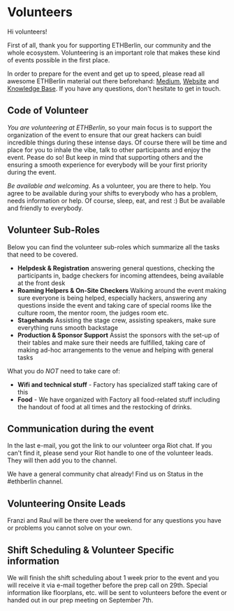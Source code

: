 # Volunteers

Hi volunteers!

First of all, thank you for supporting ETHBerlin, our community and the whole ecosystem.
Volunteering is an important role that makes these kind of events possible in the first place.

In order to prepare for the event and get up to speed, please read all awesome ETHBerlin material out there beforehand: [Medium](https://medium.com/ethberlin), [Website](http://ethberlin.com) and [Knowledge Base](https://github.com/ethberlin-hackathon/ETHBerlin-KnowledgeBase).
If you have any questions, don't hesitate to get in touch.

## Code of Volunteer

_You are volunteering at ETHBerlin_, so your main focus is to support the organization of the event to ensure that our great hackers can buidl incredible things during these intense days. Of course there will be time and place for you to inhale the vibe, talk to other participants and enjoy the event. Pease do so! But keep in mind that supporting others and the ensuring a smooth experience for everybody will be your first priority during the event.

_Be available and welcoming_. As a volunteer, you are there to help. You agree to be available during your shifts to everybody who has a problem, needs information or help. Of course, sleep, eat, and rest :) But be available and friendly to everybody.

## Volunteer Sub-Roles

Below you can find the volunteer sub-roles which summarize all the tasks that need to be covered.

-   **Helpdesk & Registration** answering general questions, checking the participants in, badge checkers for incoming attendees, being available at the front desk
-   **Roaming Helpers & On-Site Checkers** Walking around the event making sure everyone is being helped, especially hackers, answering any questions inside the event and taking care of special rooms like the culture room, the mentor room, the judges room etc.
-   **Stagehands** Assisting the stage crew,  assisting speakers, make sure everything runs smooth backstage
-   **Production & Sponsor Support** Assist the sponsors with the set-up of their tables and make sure their needs are fulfilled, taking care of making ad-hoc arrangements to the venue and helping with general tasks

What you do _NOT_ need to take care of:

-   **Wifi and technical stuff** - Factory has specialized staff taking care of this
-   **Food** - We have organized with Factory all food-related stuff including the handout of food at all times and the restocking of drinks.

## Communication during the event

In the last e-mail, you got the link to our volunteer orga Riot chat. If you can't find it, please send your Riot handle to one of the volunteer leads. They will then add you to the channel.

We have a general community chat already! Find us on Status in the #ethberlin channel.

## Volunteering Onsite Leads

Franzi and Raul will be there over the weekend for any questions you have or problems you cannot solve on your own.

## Shift Scheduling & Volunteer Specific information

<!-- TODO: Update, ask them -->

We will finish the shift scheduling about 1 week prior to the event and you will receive it via e-mail together before the prep call on 29th. Special information like floorplans, etc. will be sent to volunteers before the event or handed out in our prep meeting on September 7th.
